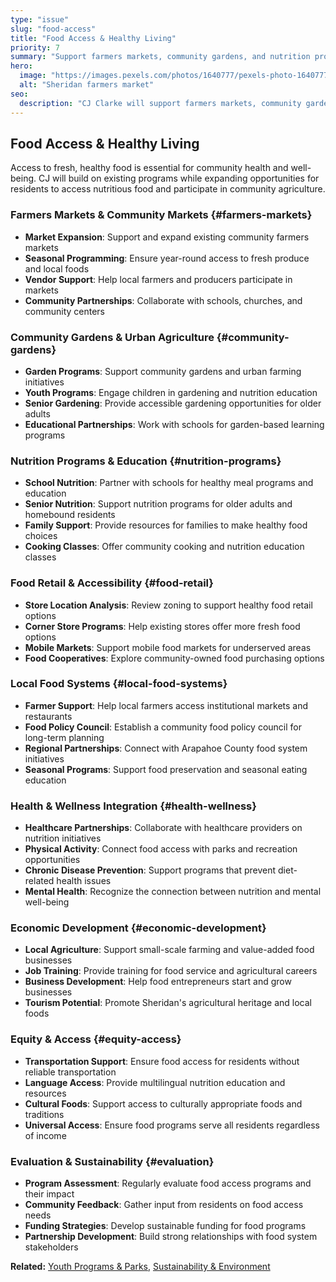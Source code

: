 ```yaml
---
type: "issue"
slug: "food-access"
title: "Food Access & Healthy Living"
priority: 7
summary: "Support farmers markets, community gardens, and nutrition programs for healthy Sheridan residents."
hero:
  image: "https://images.pexels.com/photos/1640777/pexels-photo-1640777.jpeg"
  alt: "Sheridan farmers market"
seo:
  description: "CJ Clarke will support farmers markets, community gardens, and nutrition programs to ensure all Sheridan residents have access to healthy food options."
---
```


## Food Access & Healthy Living

Access to fresh, healthy food is essential for community health and well-being. CJ will build on existing programs while expanding opportunities for residents to access nutritious food and participate in community agriculture.

### Farmers Markets & Community Markets {#farmers-markets}
- **Market Expansion**: Support and expand existing community farmers markets
- **Seasonal Programming**: Ensure year-round access to fresh produce and local foods
- **Vendor Support**: Help local farmers and producers participate in markets
- **Community Partnerships**: Collaborate with schools, churches, and community centers

### Community Gardens & Urban Agriculture {#community-gardens}
- **Garden Programs**: Support community gardens and urban farming initiatives
- **Youth Programs**: Engage children in gardening and nutrition education
- **Senior Gardening**: Provide accessible gardening opportunities for older adults
- **Educational Partnerships**: Work with schools for garden-based learning programs

### Nutrition Programs & Education {#nutrition-programs}
- **School Nutrition**: Partner with schools for healthy meal programs and education
- **Senior Nutrition**: Support nutrition programs for older adults and homebound residents
- **Family Support**: Provide resources for families to make healthy food choices
- **Cooking Classes**: Offer community cooking and nutrition education classes

### Food Retail & Accessibility {#food-retail}
- **Store Location Analysis**: Review zoning to support healthy food retail options
- **Corner Store Programs**: Help existing stores offer more fresh food options
- **Mobile Markets**: Support mobile food markets for underserved areas
- **Food Cooperatives**: Explore community-owned food purchasing options

### Local Food Systems {#local-food-systems}
- **Farmer Support**: Help local farmers access institutional markets and restaurants
- **Food Policy Council**: Establish a community food policy council for long-term planning
- **Regional Partnerships**: Connect with Arapahoe County food system initiatives
- **Seasonal Programs**: Support food preservation and seasonal eating education

### Health & Wellness Integration {#health-wellness}
- **Healthcare Partnerships**: Collaborate with healthcare providers on nutrition initiatives
- **Physical Activity**: Connect food access with parks and recreation opportunities
- **Chronic Disease Prevention**: Support programs that prevent diet-related health issues
- **Mental Health**: Recognize the connection between nutrition and mental well-being

### Economic Development {#economic-development}
- **Local Agriculture**: Support small-scale farming and value-added food businesses
- **Job Training**: Provide training for food service and agricultural careers
- **Business Development**: Help food entrepreneurs start and grow businesses
- **Tourism Potential**: Promote Sheridan's agricultural heritage and local foods

### Equity & Access {#equity-access}
- **Transportation Support**: Ensure food access for residents without reliable transportation
- **Language Access**: Provide multilingual nutrition education and resources
- **Cultural Foods**: Support access to culturally appropriate foods and traditions
- **Universal Access**: Ensure food programs serve all residents regardless of income

### Evaluation & Sustainability {#evaluation}
- **Program Assessment**: Regularly evaluate food access programs and their impact
- **Community Feedback**: Gather input from residents on food access needs
- **Funding Strategies**: Develop sustainable funding for food programs
- **Partnership Development**: Build strong relationships with food system stakeholders

**Related:** [Youth Programs & Parks](/issues/youth-programs), [Sustainability & Environment](/issues/sustainability)
